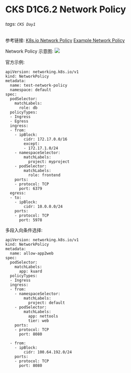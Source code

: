 # CKS D1C6.2 Network Policy
###### tags: `CKS Day1`
参考链接:
[K8s.io Network Policy](https://github.com/ahmetb/kubernetes-network-policy-recipes)
[Example Network Policy
](https://github.com/ahmetb/kubernetes-network-policy-recipes)

Network Policy 示意图:
![](https://i.imgur.com/pHvhMTP.gif)

官方示例:
```
apiVersion: networking.k8s.io/v1
kind: NetworkPolicy
metadata:
  name: test-network-policy
  namespace: default
spec:
  podSelector:
    matchLabels:
      role: db
  policyTypes:
  - Ingress
  - Egress
  ingress:
  - from:
    - ipBlock:
        cidr: 172.17.0.0/16
        except:
        - 172.17.1.0/24
    - namespaceSelector:
        matchLabels:
          project: myproject
    - podSelector:
        matchLabels:
          role: frontend
    ports:
    - protocol: TCP
      port: 6379
  egress:
  - to:
    - ipBlock:
        cidr: 10.0.0.0/24
    ports:
    - protocol: TCP
      port: 5978
```

多段入向条件选择:
```
apiVersion: networking.k8s.io/v1
kind: NetworkPolicy
metadata:
  name: allow-app2web
spec:
  podSelector:
    matchLabels:
      app: kuard
  policyTypes:
  - Ingress
  ingress:
  - from:
    - namespaceSelector:
        matchLabels:
          project: default
    - podSelector:
        matchLabels:
          app: nettools
          tier: web
    ports:
    - protocol: TCP
      port: 8080
  
  - from:
    - ipBlock:
        cidr: 100.64.192.0/24
    ports:
    - protocol: TCP
      port: 8080
```
